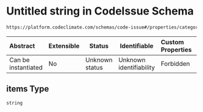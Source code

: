 # Untitled string in CodeIssue Schema

```txt
https://platform.codeclimate.com/schemas/code-issue#/properties/categories/items
```




| Abstract            | Extensible | Status         | Identifiable            | Custom Properties | Additional Properties | Access Restrictions | Defined In                                                                                 |
| :------------------ | ---------- | -------------- | ----------------------- | :---------------- | --------------------- | ------------------- | ------------------------------------------------------------------------------------------ |
| Can be instantiated | No         | Unknown status | Unknown identifiability | Forbidden         | Allowed               | none                | [CodeIssue.schema.json\*](../../spec/schemas/CodeIssue.schema.json "open original schema") |

## items Type

`string`
